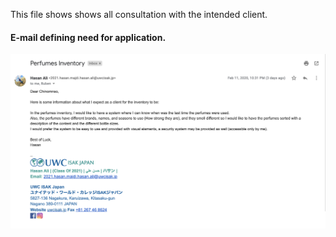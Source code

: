 This file shows shows all consultation with the intended client.

#### E-mail defining need for application.
![email](email.png)

